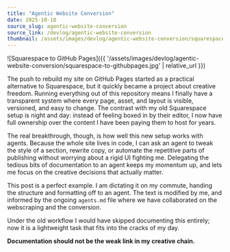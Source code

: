 ```yaml
---
title: "Agentic Website Conversion"
date: 2025-10-10
source_slug: agentic-website-conversion
source_link: /devlog/agentic-website-conversion
thumbnail: /assets/images/devlog/agentic-website-conversion/squarespace-to-githubpages.jpg
---
```


![Squarespace to GitHub Pages]({{ '/assets/images/devlog/agentic-website-conversion/squarespace-to-githubpages.jpg' | relative_url }})

The push to rebuild my site on GitHub Pages started as a practical alternative to Squarespace, but it quickly became a project about creative freedom. Running everything out of this repository means I finally have a transparent system where every page, asset, and layout is visible, versioned, and easy to change. The contrast with my old Squarespace setup is night and day: instead of feeling boxed in by their editor, I now have full ownership over the content I have been paying them to host for years.

The real breakthrough, though, is how well this new setup works with agents. Because the whole site lives in code, I can ask an agent to tweak the style of a section, rewrite copy, or automate the repetitive parts of publishing without worrying about a rigid UI fighting me. Delegating the tedious bits of documentation to an agent keeps my momentum up, and lets me focus on the creative decisions that actually matter.

This post is a perfect example. I am dictating it on my commute, handing the structure and formatting off to an agent.  The text is modified by me, and informed by the ongoing `agents.md` file where we have collaborated on the webscraping and the conversion. 

Under the old workflow I would have skipped documenting this entirely; now it is a lightweight task that fits into the cracks of my day.

**Documentation should not be the weak link in my creative chain.**
